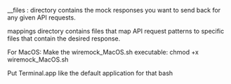 __files : directory contains the mock responses you want to send back for any given API requests.

mappings directory contains files that map API request patterns to specific files that contain the desired response.

For MacOS:
Make the wiremock_MacOS.sh executable:
chmod +x wiremock_MacOS.sh

Put Terminal.app like the default application for that bash
